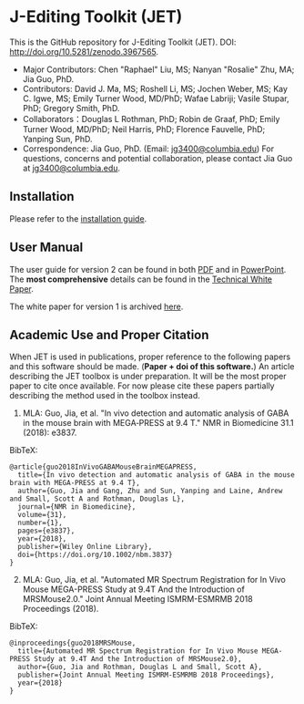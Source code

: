 # J-Editing Toolkit (JET)

This is the GitHub repository for J-Editing Toolkit (JET). DOI: http://doi.org/10.5281/zenodo.3967565.

- Major Contributors: Chen "Raphael" Liu, MS; Nanyan "Rosalie" Zhu, MA; Jia Guo, PhD.
- Contributors: David J. Ma, MS; Roshell Li, MS; Jochen Weber, MS; Kay C. Igwe, MS; Emily Turner Wood, MD/PhD; Wafae Labriji; Vasile Stupar, PhD; Gregory Smith, PhD.
- Collaborators：Douglas L Rothman, PhD; Robin de Graaf, PhD; Emily Turner Wood, MD/PhD; Neil Harris, PhD; Florence Fauvelle, PhD; Yanping Sun, PhD.
- Correspondence: Jia Guo, PhD. (Email: jg3400@columbia.edu)
For questions, concerns and potential collaboration, please contact Jia Guo at jg3400@columbia.edu.

## Installation
Please refer to the [installation guide](https://github.com/SAIL-GuoLab/JET/blob/master/Documentation/Installation_Guide.txt).

## User Manual
The user guide for version 2 can be found in both [PDF](https://github.com/SAIL-GuoLab/JET/blob/master/Documentation/JET_2.0_UserManual.pdf) and in [PowerPoint](https://github.com/SAIL-GuoLab/JET/blob/master/Documentation/JET_2.0_UserManual.pptx). The **most comprehensive** details can be found in the [Technical White Paper](https://github.com/SAIL-GuoLab/JET/blob/master/Documentation/JET_2.0_TechnicalWhitePaper.pdf).

The white paper for version 1 is archived [here](https://github.com/SAIL-GuoLab/JET/blob/master/Archive/JET_1.0_TechnicalWhitePaper.pdf).

## Academic Use and Proper Citation
When JET is used in publications, proper reference to the following papers and this software should be made. (**Paper + doi of this software.**)
An article describing the JET toolbox is under preparation. It will be the most proper paper to cite once available.
For now please cite these papers partially describing the method used in the toolbox instead.

1) MLA: Guo, Jia, et al. "In vivo detection and automatic analysis of GABA in the mouse brain with MEGA‐PRESS at 9.4 T." NMR in Biomedicine 31.1 (2018): e3837.

BibTeX:
```
@article{guo2018InVivoGABAMouseBrainMEGAPRESS,
  title={In vivo detection and automatic analysis of GABA in the mouse brain with MEGA-PRESS at 9.4 T},
  author={Guo, Jia and Gang, Zhu and Sun, Yanping and Laine, Andrew and Small, Scott A and Rothman, Douglas L},
  journal={NMR in Biomedicine},
  volume={31},
  number={1},
  pages={e3837},
  year={2018},
  publisher={Wiley Online Library},
  doi={https://doi.org/10.1002/nbm.3837}
}
```

2) MLA: Guo, Jia, et al. "Automated MR Spectrum Registration for In Vivo Mouse MEGA-PRESS Study at 9.4T And the Introduction of MRSMouse2.0." Joint Annual Meeting ISMRM-ESMRMB 2018 Proceedings (2018).

BibTeX:
```
@inproceedings{guo2018MRSMouse,
  title={Automated MR Spectrum Registration for In Vivo Mouse MEGA-PRESS Study at 9.4T And the Introduction of MRSMouse2.0},
  author={Guo, Jia and Rothman, Douglas L and Small, Scott A},
  publisher={Joint Annual Meeting ISMRM-ESMRMB 2018 Proceedings},
  year={2018}
}
```
